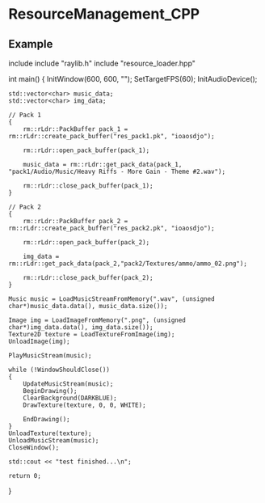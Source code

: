 # ResourceManagement_CPP

## Example

include <iostream>
include "raylib.h"
include "resource_loader.hpp"

int main()
{
    InitWindow(600, 600, "");
    SetTargetFPS(60);
    InitAudioDevice();
    
    std::vector<char> music_data;
    std::vector<char> img_data;

    // Pack 1
    {
        rm::rLdr::PackBuffer pack_1 = rm::rLdr::create_pack_buffer("res_pack1.pk", "ioaosdjo");

        rm::rLdr::open_pack_buffer(pack_1);

        music_data = rm::rLdr::get_pack_data(pack_1, "pack1/Audio/Music/Heavy Riffs - More Gain - Theme #2.wav");

        rm::rLdr::close_pack_buffer(pack_1);
    }

    // Pack 2
    {
        rm::rLdr::PackBuffer pack_2 = rm::rLdr::create_pack_buffer("res_pack2.pk", "ioaosdjo");

        rm::rLdr::open_pack_buffer(pack_2);

        img_data = rm::rLdr::get_pack_data(pack_2,"pack2/Textures/ammo/ammo_02.png");

        rm::rLdr::close_pack_buffer(pack_2);
    }
    
    Music music = LoadMusicStreamFromMemory(".wav", (unsigned char*)music_data.data(), music_data.size());

    Image img = LoadImageFromMemory(".png", (unsigned char*)img_data.data(), img_data.size());
    Texture2D texture = LoadTextureFromImage(img);
    UnloadImage(img);

    PlayMusicStream(music);

    while (!WindowShouldClose())
    {
        UpdateMusicStream(music);
        BeginDrawing();
        ClearBackground(DARKBLUE);
        DrawTexture(texture, 0, 0, WHITE);

        EndDrawing();
    }
    UnloadTexture(texture);
    UnloadMusicStream(music);
    CloseWindow();

    std::cout << "test finished...\n";
    
    return 0;
}

